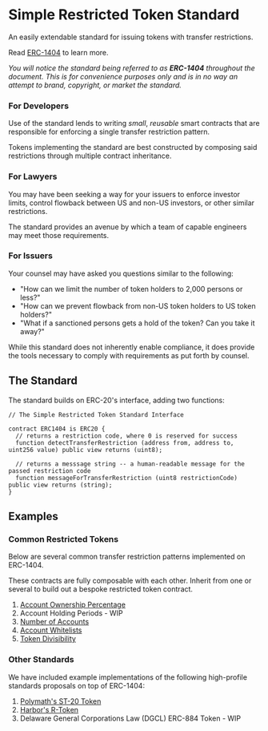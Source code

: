 # Simple Restricted Token Standard

An easily extendable standard for issuing tokens with transfer restrictions.  

Read [ERC-1404](https://github.com/ethereum/EIPs/issues/1404) to learn more.

_You will notice the standard being referred to as **ERC-1404** throughout the document. This is for convenience purposes only and is in no way an attempt to brand, copyright, or market the standard._

### For Developers
Use of the standard lends to writing _small_, _reusable_ smart contracts that are responsible for enforcing a single transfer restriction pattern.

Tokens implementing the standard are best constructed by composing said restrictions through multiple contract inheritance.

### For Lawyers
You may have been seeking a way for your issuers to enforce investor limits, control flowback between US and non-US investors, or other similar restrictions.  

The standard provides an avenue by which a team of capable engineers may meet those requirements.

### For Issuers
Your counsel may have asked you questions similar to the following:

* "How can we limit the number of token holders to 2,000 persons or less?"
* "How can we prevent flowback from non-US token holders to US token holders?"
* "What if a sanctioned persons gets a hold of the token? Can you take it away?"

While this standard does not inherently enable compliance, it does provide the tools necessary to comply with requirements as put forth by counsel.

## The Standard
The standard builds on ERC-20's interface, adding two functions:
```solidity
// The Simple Restricted Token Standard Interface

contract ERC1404 is ERC20 {
  // returns a restriction code, where 0 is reserved for success
  function detectTransferRestriction (address from, address to, uint256 value) public view returns (uint8);

  // returns a messsage string -- a human-readable message for the passed restriction code 
  function messageForTransferRestriction (uint8 restrictionCode) public view returns (string);
}
```

## Examples

### Common Restricted Tokens

Below are several common transfer restriction patterns implemented on ERC-1404.  

These contracts are fully composable with each other. Inherit from one or several to build out a bespoke restricted token contract.

1.  [Account Ownership Percentage](https://github.com/simple-restricted-token/simple-restricted-token-standard/tree/master/contracts/examples/ownership-percentage)
2.  Account Holding Periods - WIP
3.  [Number of Accounts](https://github.com/simple-restricted-token/simple-restricted-token-standard/tree/master/contracts/examples/number-of-accounts)
4.  [Account Whitelists](https://github.com/simple-restricted-token/simple-restricted-token-standard/tree/master/contracts/examples/whitelists)
5.  [Token Divisibility](https://github.com/simple-restricted-token/simple-restricted-token-standard/tree/master/contracts/examples/divisibility)

### Other Standards

We have included example implementations of the following high-profile standards proposals on top of ERC-1404:

1.  [Polymath's ST-20 Token](https://github.com/simple-restricted-token/simple-restricted-token-standard/tree/master/contracts/examples/other-standards/ST20)
2.  [Harbor's R-Token](https://github.com/simple-restricted-token/simple-restricted-token-standard/tree/master/contracts/examples/other-standards/R-Token)
3.  Delaware General Corporations Law (DGCL) ERC-884 Token - WIP
